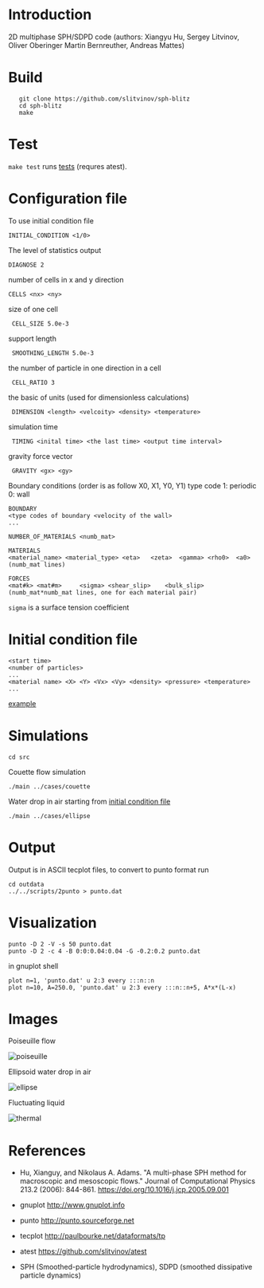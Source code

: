 # Introduction

2D multiphase SPH/SDPD code (authors: Xiangyu Hu, Sergey Litvinov, Oliver Oberinger
Martin Bernreuther, Andreas Mattes)

# Build

       git clone https://github.com/slitvinov/sph-blitz
       cd sph-blitz
       make

# Test

`make test` runs [tests](test/) (requres atest).

# Configuration file

To use initial condition file

	INITIAL_CONDITION <1/0>

The level of statistics output

	DIAGNOSE 2

number of cells in x and y direction

	CELLS <nx> <ny>

size of one cell

	 CELL_SIZE 5.0e-3

support length

	 SMOOTHING_LENGTH 5.0e-3

the number of particle in one direction in a cell

	 CELL_RATIO	3

the basic of units (used for dimensionless calculations)

	 DIMENSION <length> <velcoity> <density> <temperature>

simulation time

	 TIMING <inital time> <the last time> <output time interval>

gravity force vector

	 GRAVITY <gx> <gy>

Boundary conditions (order is as follow X0, X1, Y0, Y1)
type code
1: periodic
0: wall

	BOUNDARY
	<type codes of boundary <velocity of the wall>
	...

	NUMBER_OF_MATERIALS <numb_mat>

	MATERIALS
	<material_name> <material_type>	<eta>	<zeta>	<gamma>	<rho0>	<a0>
	(numb_mat lines)

	FORCES
	<mat#k>	<mat#m>		<sigma>	<shear_slip>	<bulk_slip>
	(numb_mat*numb_mat lines, one for each material pair)

`sigma` is a surface tension coefficient

# Initial condition file

	<start time>
	<number of particles>
	...
	<material name> <X> <Y> <Vx> <Vy> <density> <pressure> <temperature>
	...

[example](cases/couette.rst)

# Simulations

	cd src

Couette flow simulation

	./main ../cases/couette

Water drop in air starting from [initial condition file](cases/ellipse.cfg)

	./main ../cases/ellipse

# Output

Output is in ASCII tecplot files, to convert to punto format run

	cd outdata
	../../scripts/2punto > punto.dat

# Visualization

	punto -D 2 -V -s 50 punto.dat
	punto -D 2 -c 4 -B 0:0:0.04:0.04 -G -0.2:0.2 punto.dat

in gnuplot shell

	plot n=1, 'punto.dat' u 2:3 every :::n::n
	plot n=10, A=250.0, 'punto.dat' u 2:3 every :::n::n+5, A*x*(L-x)

# Images

Poiseuille flow

![poiseuille](img/poiseuille.png)

Ellipsoid water drop in air

![ellipse](img/ellipse.png)

Fluctuating liquid

![thermal](img/thermal.gif)

# References

- Hu, Xianguy, and Nikolaus A. Adams. "A multi-phase SPH method for
  macroscopic and mesoscopic flows." Journal of Computational Physics
  213.2 (2006): 844-861. https://doi.org/10.1016/j.jcp.2005.09.001

- gnuplot http://www.gnuplot.info

- punto http://punto.sourceforge.net

- tecplot http://paulbourke.net/dataformats/tp

- atest https://github.com/slitvinov/atest

- SPH (Smoothed-particle hydrodynamics), SDPD (smoothed dissipative particle dynamics)
